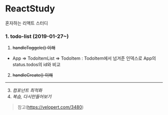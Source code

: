 # ReactStudy
혼자하는 리액트 스터디

### 1. todo-list (2019-01-27~)
1. ~~handleToggele() 이해~~
- App => TodoItemList => TodoItem
 : TodoItem에서 넘겨준 인덱스로 App의 status.todos의 id와 비교 
2. ~~handleCreate() 이해~~
---
3. *컴포넌트 최적화*
4. *복습, 다시만들어보기*

> 참고(https://velopert.com/3480)
